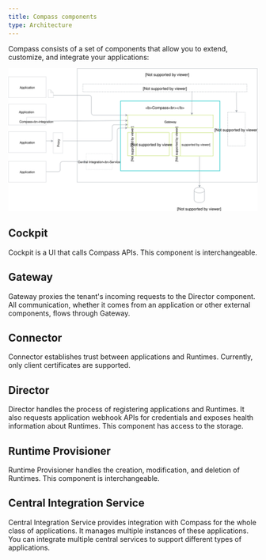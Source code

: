 ```yaml
---
title: Compass components
type: Architecture
---
```


Compass consists of a set of components that allow you to extend, customize, and integrate your applications:

![Components](./assets/components.svg)

## Cockpit

Cockpit is a UI that calls Compass APIs. This component is interchangeable.

## Gateway

Gateway proxies the tenant's incoming requests to the Director component. All communication, whether it comes from an application or other external components, flows through Gateway.

## Connector

Connector establishes trust between applications and Runtimes. Currently, only client certificates are supported.

## Director

Director handles the process of registering applications and Runtimes. It also requests application webhook APIs for credentials and exposes health information about Runtimes. This component has access to the storage.

## Runtime Provisioner

Runtime Provisioner handles the creation, modification, and deletion of Runtimes. This component is interchangeable.

## Central Integration Service

Central Integration Service provides integration with Compass for the whole class of applications. It manages multiple instances of these applications. You can integrate multiple central services to support different types of applications.

